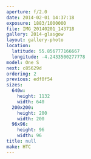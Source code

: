 ```yaml
---
aperture: f/2.0
date: 2014-02-01 14:37:18
exposure: 1883/1000000
file: IMG_20140201_143718
gallery: 2014-glasgow
layout: gallery-photo
location:
  latitude: 55.856777166667
  longitude: -4.2433500277778
model: One S
next: c85629d
ordering: 2
previous: edf0f54
sizes:
  640w:
    height: 1132
    width: 640
  200x200:
    height: 200
    width: 200
  96x96:
    height: 96
    width: 96
title: null
make: HTC
---
```

